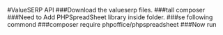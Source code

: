 #ValueSERP API 
###Download the valueserp files.
###tall composer
###Need to  Add PHPSpreadSheet library inside folder. 
###se following commond
###composer require phpoffice/phpspreadsheet
###Now run


